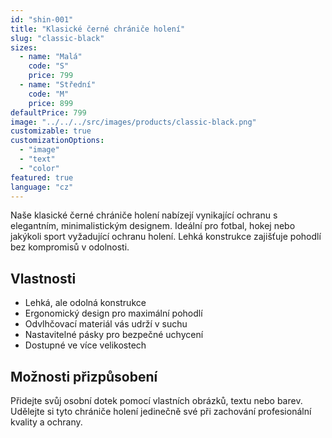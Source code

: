 ```yaml
---
id: "shin-001"
title: "Klasické černé chrániče holení"
slug: "classic-black"
sizes:
  - name: "Malá"
    code: "S"
    price: 799
  - name: "Střední"
    code: "M"
    price: 899
defaultPrice: 799
image: "../../../src/images/products/classic-black.png"
customizable: true
customizationOptions:
  - "image"
  - "text"
  - "color"
featured: true
language: "cz"
---
```


Naše klasické černé chrániče holení nabízejí vynikající ochranu s elegantním, minimalistickým designem. Ideální pro fotbal, hokej nebo jakýkoli sport vyžadující ochranu holení. Lehká konstrukce zajišťuje pohodlí bez kompromisů v odolnosti.

## Vlastnosti

- Lehká, ale odolná konstrukce
- Ergonomický design pro maximální pohodlí
- Odvlhčovací materiál vás udrží v suchu
- Nastavitelné pásky pro bezpečné uchycení
- Dostupné ve více velikostech

## Možnosti přizpůsobení

Přidejte svůj osobní dotek pomocí vlastních obrázků, textu nebo barev. Udělejte si tyto chrániče holení jedinečně své při zachování profesionální kvality a ochrany.

